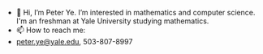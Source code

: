 - 👋 Hi, I’m Peter Ye. I’m interested in mathematics and computer science. I'm an freshman at Yale University studying mathematics.
- 📫 How to reach me:
- peter.ye@yale.edu, 503-807-8997

<!---
PeterYe2003/PeterYe2003 is a ✨ special ✨ repository because its `README.md` (this file) appears on your GitHub profile.
You can click the Preview link to take a look at your changes.
--->
